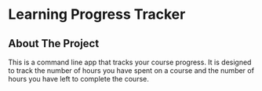 

# Learning Progress Tracker

<a name="readme-top"></a>

## About The Project
This is a command line app that tracks your course progress. It is designed to track the number of hours you have spent on a course and the number of hours you have left to complete the course.




<!-- ## Getting Started -->


<!-- ## Usage -->


<!-- <p align="right">(<a href="#readme-top">back to top</a>)</p> -->
